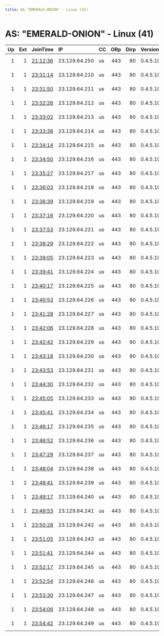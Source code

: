 ```yaml
---
title: AS "EMERALD-ONION" - Linux (41)
---
```


# AS: "EMERALD-ONION" - Linux (41)

|   Up |   Ext | JoinTime                                                                                            | IP            | CC   |   ORp |   Dirp | Version   | Contact                   | Nickname    |   eFamMembers |
|-----:|------:|:----------------------------------------------------------------------------------------------------|:--------------|:-----|------:|-------:|:----------|:--------------------------|:------------|--------------:|
|    1 |     1 | [21:12:36](https://metrics.torproject.org/rs.html#details/E0641145321185699A49B9D00EE2F22B5B77964A) | 23.129.64.250 | us   |   443 |     80 | 0.4.5.10  | url:emeraldonion.org proo | ProjectExit |            79 |
|    1 |     1 | [23:31:14](https://metrics.torproject.org/rs.html#details/71F27C50F272A9F4331F3026A2977B431FF78544) | 23.129.64.210 | us   |   443 |     80 | 0.4.5.10  | url:emeraldonion.org proo | EOExit      |            79 |
|    1 |     1 | [23:31:50](https://metrics.torproject.org/rs.html#details/B8E046F3FFEF64F4A1085D59F87E0D8423E29B87) | 23.129.64.211 | us   |   443 |     80 | 0.4.5.10  | url:emeraldonion.org proo | EOExit      |            79 |
|    1 |     1 | [23:32:26](https://metrics.torproject.org/rs.html#details/594ECA6B3151E4E65F2E6DBD4F7567A5AA79A378) | 23.129.64.212 | us   |   443 |     80 | 0.4.5.10  | url:emeraldonion.org proo | EOExit      |            79 |
|    1 |     1 | [23:33:02](https://metrics.torproject.org/rs.html#details/F88F6E3C795FED3C60288F11E2EBDDCD35C9CAB7) | 23.129.64.213 | us   |   443 |     80 | 0.4.5.10  | url:emeraldonion.org proo | EOExit      |            79 |
|    1 |     1 | [23:33:38](https://metrics.torproject.org/rs.html#details/A914C92E846982178E9B2620744A7DFCFF743D4E) | 23.129.64.214 | us   |   443 |     80 | 0.4.5.10  | url:emeraldonion.org proo | EOExit      |            79 |
|    1 |     1 | [23:34:14](https://metrics.torproject.org/rs.html#details/643EC0AB0EAC1E0CB81227FA617D55926195D5CB) | 23.129.64.215 | us   |   443 |     80 | 0.4.5.10  | url:emeraldonion.org proo | EOExit      |            79 |
|    1 |     1 | [23:34:50](https://metrics.torproject.org/rs.html#details/1183EA9F70F4CF101EB7299F1CF71126193BF17B) | 23.129.64.216 | us   |   443 |     80 | 0.4.5.10  | url:emeraldonion.org proo | EOExit      |            79 |
|    1 |     1 | [23:35:27](https://metrics.torproject.org/rs.html#details/432C391A3D6B44F55565ED6005AF1D54EC77FA33) | 23.129.64.217 | us   |   443 |     80 | 0.4.5.10  | url:emeraldonion.org proo | EOExit      |            79 |
|    1 |     1 | [23:36:03](https://metrics.torproject.org/rs.html#details/0E348542FD9DF6D2B8027535B455EB7A503198AE) | 23.129.64.218 | us   |   443 |     80 | 0.4.5.10  | url:emeraldonion.org proo | EOExit      |            79 |
|    1 |     1 | [23:36:39](https://metrics.torproject.org/rs.html#details/503ABB58B93A4FF4CE3388A3E086A712235A596F) | 23.129.64.219 | us   |   443 |     80 | 0.4.5.10  | url:emeraldonion.org proo | EOExit      |            79 |
|    1 |     1 | [23:37:16](https://metrics.torproject.org/rs.html#details/29BB0A046354609DD9CD45564D160CE66CB2570F) | 23.129.64.220 | us   |   443 |     80 | 0.4.5.10  | url:emeraldonion.org proo | EOExit      |            79 |
|    1 |     1 | [23:37:53](https://metrics.torproject.org/rs.html#details/0F7F03E65D150A3295331B090D744232F4A56E0C) | 23.129.64.221 | us   |   443 |     80 | 0.4.5.10  | url:emeraldonion.org proo | EOExit      |            79 |
|    1 |     1 | [23:38:29](https://metrics.torproject.org/rs.html#details/553C931223222FBFBA5594FCB5FCD7FD5426DD56) | 23.129.64.222 | us   |   443 |     80 | 0.4.5.10  | url:emeraldonion.org proo | EOExit      |            79 |
|    1 |     1 | [23:39:05](https://metrics.torproject.org/rs.html#details/43CB9211A579D3B1B7358694A52FE437942096F4) | 23.129.64.223 | us   |   443 |     80 | 0.4.5.10  | url:emeraldonion.org proo | EOExit      |            79 |
|    1 |     1 | [23:39:41](https://metrics.torproject.org/rs.html#details/AC2A3A01AFD0DA31B14653131EBA18B12BA74524) | 23.129.64.224 | us   |   443 |     80 | 0.4.5.10  | url:emeraldonion.org proo | EOExit      |            79 |
|    1 |     1 | [23:40:17](https://metrics.torproject.org/rs.html#details/6A488D0D84969947BF16931A13D93BEEF19E5ADF) | 23.129.64.225 | us   |   443 |     80 | 0.4.5.10  | url:emeraldonion.org proo | EOExit      |            79 |
|    1 |     1 | [23:40:53](https://metrics.torproject.org/rs.html#details/1E8D0FC76AD6536D8BD0937C6CBB38680D7B6864) | 23.129.64.226 | us   |   443 |     80 | 0.4.5.10  | url:emeraldonion.org proo | EOExit      |            79 |
|    1 |     1 | [23:41:28](https://metrics.torproject.org/rs.html#details/DE547D35468E8F1A22F226C7B33F30449F09D03A) | 23.129.64.227 | us   |   443 |     80 | 0.4.5.10  | url:emeraldonion.org proo | EOExit      |            79 |
|    1 |     1 | [23:42:06](https://metrics.torproject.org/rs.html#details/D824A861B6FDBA7594D97BBC787EE0DD00E85033) | 23.129.64.228 | us   |   443 |     80 | 0.4.5.10  | url:emeraldonion.org proo | EOExit      |            79 |
|    1 |     1 | [23:42:42](https://metrics.torproject.org/rs.html#details/7F0D38E0CE0EFC5BC902356A7C482C9A62FEA0AD) | 23.129.64.229 | us   |   443 |     80 | 0.4.5.10  | url:emeraldonion.org proo | EOExit      |            79 |
|    1 |     1 | [23:43:18](https://metrics.torproject.org/rs.html#details/EA05CA0F41690BBF8FADA38323B945131D753E74) | 23.129.64.230 | us   |   443 |     80 | 0.4.5.10  | url:emeraldonion.org proo | EOExit      |            79 |
|    1 |     1 | [23:43:53](https://metrics.torproject.org/rs.html#details/3FC931D18F0633DBB6FA1B973DC3A8CE7D84FA55) | 23.129.64.231 | us   |   443 |     80 | 0.4.5.10  | url:emeraldonion.org proo | EOExit      |            79 |
|    1 |     1 | [23:44:30](https://metrics.torproject.org/rs.html#details/8825CD9133BE2F2D6CE599BBAFEDDC1AADFFBFA3) | 23.129.64.232 | us   |   443 |     80 | 0.4.5.10  | url:emeraldonion.org proo | EOExit      |            79 |
|    1 |     1 | [23:45:05](https://metrics.torproject.org/rs.html#details/F8FD28F20510FBF2E55658DF2D9ADF0783DC5098) | 23.129.64.233 | us   |   443 |     80 | 0.4.5.10  | url:emeraldonion.org proo | EOExit      |            79 |
|    1 |     1 | [23:45:41](https://metrics.torproject.org/rs.html#details/5819125A4FBB1DB4FA048416E227FF76BF9725B3) | 23.129.64.234 | us   |   443 |     80 | 0.4.5.10  | url:emeraldonion.org proo | EOExit      |            79 |
|    1 |     1 | [23:46:17](https://metrics.torproject.org/rs.html#details/21E4000DC5A917692895EAB4BE8DC9606FDDEAA1) | 23.129.64.235 | us   |   443 |     80 | 0.4.5.10  | url:emeraldonion.org proo | EOExit      |            79 |
|    1 |     1 | [23:46:52](https://metrics.torproject.org/rs.html#details/AB1EF3E897629749FAB3ABC80116B8A9DD6F80E4) | 23.129.64.236 | us   |   443 |     80 | 0.4.5.10  | url:emeraldonion.org proo | EOExit      |            79 |
|    1 |     1 | [23:47:29](https://metrics.torproject.org/rs.html#details/C48E5144D94126BAC296A71920BF170C2B3F2663) | 23.129.64.237 | us   |   443 |     80 | 0.4.5.10  | url:emeraldonion.org proo | EOExit      |            79 |
|    1 |     1 | [23:48:04](https://metrics.torproject.org/rs.html#details/EB8D630EFDB7AB5DB6234C3E5B5A2255FCE501EB) | 23.129.64.238 | us   |   443 |     80 | 0.4.5.10  | url:emeraldonion.org proo | EOExit      |            79 |
|    1 |     1 | [23:48:41](https://metrics.torproject.org/rs.html#details/8BC7F4CACDA93ACD475DF6B27A9A81CE2F3FC2D5) | 23.129.64.239 | us   |   443 |     80 | 0.4.5.10  | url:emeraldonion.org proo | EOExit      |            79 |
|    1 |     1 | [23:49:17](https://metrics.torproject.org/rs.html#details/389A71924A1BC22D9B91C138FCD85772BE596112) | 23.129.64.240 | us   |   443 |     80 | 0.4.5.10  | url:emeraldonion.org proo | EOExit      |            79 |
|    1 |     1 | [23:49:53](https://metrics.torproject.org/rs.html#details/7E77A5A3E479E35D5872259F33088FF24332F43C) | 23.129.64.241 | us   |   443 |     80 | 0.4.5.10  | url:emeraldonion.org proo | EOExit      |            79 |
|    1 |     1 | [23:50:28](https://metrics.torproject.org/rs.html#details/CDCD33FF997F995B247DF2D4E6D254965968A1B5) | 23.129.64.242 | us   |   443 |     80 | 0.4.5.10  | url:emeraldonion.org proo | EOExit      |            79 |
|    1 |     1 | [23:51:05](https://metrics.torproject.org/rs.html#details/8F6906DD1424B909EB9338626597924E84B49B99) | 23.129.64.243 | us   |   443 |     80 | 0.4.5.10  | url:emeraldonion.org proo | EOExit      |            79 |
|    1 |     1 | [23:51:41](https://metrics.torproject.org/rs.html#details/108C8D159A5A0848510B3D27A3F8ED61D5D44821) | 23.129.64.244 | us   |   443 |     80 | 0.4.5.10  | url:emeraldonion.org proo | EOExit      |            79 |
|    1 |     1 | [23:52:17](https://metrics.torproject.org/rs.html#details/AFD08E896E9CAED68AD387FC873C51CB21A47AB2) | 23.129.64.245 | us   |   443 |     80 | 0.4.5.10  | url:emeraldonion.org proo | EOExit      |            79 |
|    1 |     1 | [23:52:54](https://metrics.torproject.org/rs.html#details/9BACC5B91884E425FE7C41CCBAAD8BA3C42C657D) | 23.129.64.246 | us   |   443 |     80 | 0.4.5.10  | url:emeraldonion.org proo | EOExit      |            79 |
|    1 |     1 | [23:53:30](https://metrics.torproject.org/rs.html#details/87FAB1FFA295404DA13897C3002E73D211C78F03) | 23.129.64.247 | us   |   443 |     80 | 0.4.5.10  | url:emeraldonion.org proo | EOExit      |            79 |
|    1 |     1 | [23:54:06](https://metrics.torproject.org/rs.html#details/15F19B3BD25C8E46482E93CD323EDA35486DB001) | 23.129.64.248 | us   |   443 |     80 | 0.4.5.10  | url:emeraldonion.org proo | EOExit      |            79 |
|    1 |     1 | [23:54:42](https://metrics.torproject.org/rs.html#details/4AE4E29747AC98ED2F80E5C41BB8AAD46A4CE244) | 23.129.64.249 | us   |   443 |     80 | 0.4.5.10  | url:emeraldonion.org proo | EOExit      |            79 |
